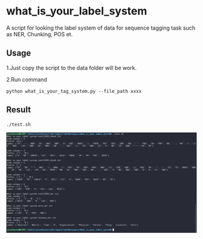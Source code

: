 # what_is_your_label_system
A script for looking the label system of data for sequence tagging task such as NER, Chunking, POS et.

## Usage

1.Just copy the script to the data folder will be work.

2.Run command

```shell
python what_is_your_tag_system.py --file_path xxxx
```

## Result

```shell
./test.sh
```



![](result.png)